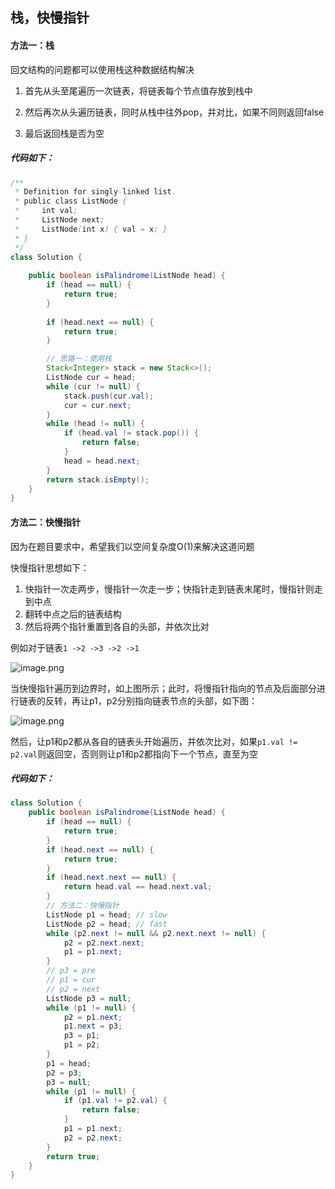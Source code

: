 ## 栈，快慢指针

#### 方法一：栈

回文结构的问题都可以使用栈这种数据结构解决

1. 首先从头至尾遍历一次链表，将链表每个节点值存放到栈中

2. 然后再次从头遍历链表，同时从栈中往外pop，并对比，如果不同则返回false

3. 最后返回栈是否为空

##### 代码如下：

```java
/**
 * Definition for singly-linked list.
 * public class ListNode {
 *     int val;
 *     ListNode next;
 *     ListNode(int x) { val = x; }
 * }
 */
class Solution {
    
    public boolean isPalindrome(ListNode head) {
        if (head == null) {
            return true;
        }
        
        if (head.next == null) {
            return true;
        }

        // 思路一：使用栈
        Stack<Integer> stack = new Stack<>();
        ListNode cur = head;
        while (cur != null) {
            stack.push(cur.val);
            cur = cur.next;
        }
        while (head != null) {
            if (head.val != stack.pop()) {
                return false;
            }
            head = head.next;
        }
        return stack.isEmpty();
    }
}
```

#### 方法二：快慢指针

因为在题目要求中，希望我们以空间复杂度O(1)来解决这道问题

快慢指针思想如下：

1. 快指针一次走两步，慢指针一次走一步；快指针走到链表末尾时，慢指针则走到中点
2. 翻转中点之后的链表结构
3. 然后将两个指针重置到各自的头部，并依次比对

例如对于链表`1 ->2 ->3 ->2 ->1`



![image.png](https://pic.leetcode-cn.com/1603183609-mOQpcO-image.png)



当快慢指针遍历到边界时，如上图所示；此时，将慢指针指向的节点及后面部分进行链表的反转，再让p1，p2分别指向链表节点的头部，如下图：



![image.png](https://pic.leetcode-cn.com/1603183660-YqkcLg-image.png)

然后，让p1和p2都从各自的链表头开始遍历，并依次比对，如果`p1.val != p2.val`则返回空，否则则让p1和p2都指向下一个节点，直至为空



##### 代码如下：

```java
class Solution {
    public boolean isPalindrome(ListNode head) {
        if (head == null) {
            return true;
        }
        if (head.next == null) {
            return true;
        }
        if (head.next.next == null) {
            return head.val == head.next.val;
        }
        // 方法二：快慢指针
        ListNode p1 = head; // slow
        ListNode p2 = head; // fast
        while (p2.next != null && p2.next.next != null) {
            p2 = p2.next.next;
            p1 = p1.next;
        }
        // p3 = pre
        // p1 = cur
        // p2 = next
        ListNode p3 = null;
        while (p1 != null) {
            p2 = p1.next;
            p1.next = p3;
            p3 = p1;
            p1 = p2;
        }
        p1 = head;
        p2 = p3;
        p3 = null;
        while (p1 != null) {
            if (p1.val != p2.val) {
                return false;
            }
            p1 = p1.next;
            p2 = p2.next;
        }
        return true;
    }
}
```

